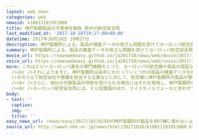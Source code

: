 ```yaml
---
layout: web_news
categories: web
newsid: k10011181951000
title: 神戸製鋼製品の不使用を勧告 欧州の航空安全局
last_modified_at: '2017-10-18T19:27:00+09:00'
datetime: 2017年10月18日 19時27分
description: 神戸製鋼所による、製品の検査データの改ざん問題を受けてヨーロッパ航空安全局は、他社の製品の供給を受けられる場合、安全性が確認されるまで神戸製鋼所の製品を使用しないよう航空会社などに勧告しました。
summary: 神戸製鋼所による、製品の検査データの改ざん問題を受けてヨーロッパ航空安全局は、他社の製品の供給を受けられる場合、安全性が確認されるまで神戸製鋼所の製品を使用しないよう航空会社などに勧告しました。
movie_url: https://newswebeasy.github.io/ja201710/news/web/movie/2017/10/19/k10011181951000.mp4
voice_url: https://newswebeasy.github.io/ja201710/news/web/voice/2017/10/19/k10011181951000.mp3
more: これはＥＵ＝ヨーロッパ連合の専門機関の１つで、ヨーロッパの航空機や部品の認証などを行っているヨーロッパ航空安全局が１７日、安全情報として発表したものです。<br
  /><br />それによりますと、神戸製鋼所は長年にわたっていくつかの部品の検査データを改ざんし、出荷していた可能性があると指摘しています。<br /><br
  />そのうえで航空会社や整備を担当する企業などに対して、航空機に神戸製鋼所の製品が使われている場合には点検を徹底するとともに、管轄する航空当局に報告するよう求めています。<br
  /><br />さらに、他社の代替製品の供給を受けられる場合にはそれを使用し、神戸製鋼所の製品については安全性が確認されるまで使用を停止するよう勧告しています。<br
  /><br />ヨーロッパ航空安全局には、ＥＵ加盟国のほか、スイスやノルウェーなど合わせて３２か国が加盟していて、今回の安全情報を受けてヨーロッパの航空業界全体に影響が広がることも予想されます。
body:
- text: ''
  caption:
  img: ''
  title: ''
easy_news_url: /news/easy/2017/10/19/EUが神戸製鋼所の製品を飛行機に使わないように言う/
source_url: http://www3.nhk.or.jp/news/html/20171018/k10011181951000.html
...
```

